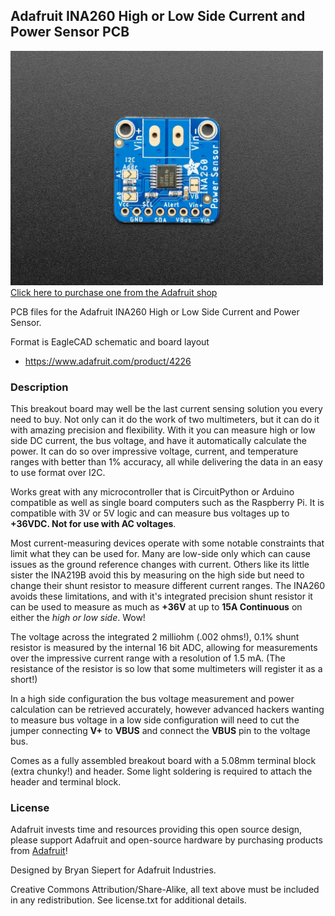 ## Adafruit INA260 High or Low Side Current and Power Sensor PCB

<a href="http://www.adafruit.com/products/4226"><img src="assets/4226.jpg?raw=true" width="500px"><br/>
Click here to purchase one from the Adafruit shop</a>

PCB files for the Adafruit INA260 High or Low Side Current and Power Sensor. 

Format is EagleCAD schematic and board layout
* https://www.adafruit.com/product/4226

### Description

This breakout board may well be the last current sensing solution you every need to buy. Not only can it do the work of two multimeters, but it can do it with amazing precision and flexibility. With it you can measure high or low side DC current, the bus voltage, and have it automatically calculate the power. It can do so over impressive voltage, current, and temperature ranges with better than 1% accuracy, all while delivering the data in an easy to use format over I2C.

Works great with any microcontroller that is CircuitPython or Arduino compatible as well as single board computers such as the Raspberry Pi. It is compatible with 3V or 5V logic and can measure bus voltages up to **+36VDC. Not for use with AC voltages**.

Most current-measuring devices operate with some notable constraints that limit what they can be used for. Many are low-side only which can cause issues as the ground reference changes with current. Others like its little sister the INA219B avoid this by measuring on the high side but need to change their shunt resistor to measure different current ranges. The INA260 avoids these limitations, and with it's integrated precision shunt resistor it can be used to measure as much as **+36V** at up to **15A Continuous** on either the _high or low side_. Wow!

The voltage across the integrated 2 milliohm (.002 ohms!), 0.1% shunt resistor is measured by the internal 16 bit ADC, allowing for measurements over the impressive current range with a resolution of 1.5 mA. (The resistance of the resistor is so low that some multimeters will register it as a short!)

In a high side configuration the bus voltage measurement and power calculation can be retrieved accurately, however advanced hackers wanting to measure bus voltage in a low side configuration will need to cut the jumper connecting **V+** to **VBUS** and connect the **VBUS** pin to the voltage bus.

Comes as a fully assembled breakout board with a 5.08mm terminal block (extra chunky!) and header. Some light soldering is required to attach the header and terminal block.

### License

Adafruit invests time and resources providing this open source design, please support Adafruit and open-source hardware by purchasing products from [Adafruit](https://www.adafruit.com)!

Designed by Bryan Siepert for Adafruit Industries.

Creative Commons Attribution/Share-Alike, all text above must be included in any redistribution. 
See license.txt for additional details.
